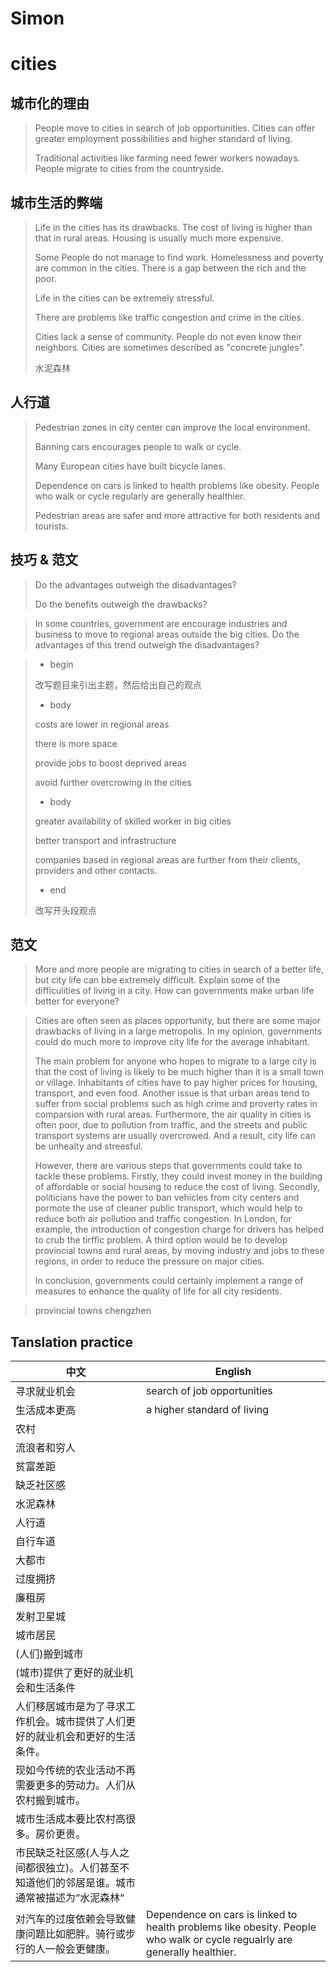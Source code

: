# Simon

# cities

## 城市化的理由

> People move to cities in search of job opportunities. Cities can offer greater employment possibilities and higher standard of living.
>
> Traditional activities like farming need fewer workers nowadays. People migrate to cities from the countryside.

## 城市生活的弊端

> Life in the cities has its drawbacks. The cost of living is higher than that in rural areas. Housing is usually much more expensive.
>
> Some People do not manage to find work. Homelessness and poverty are common in the cities. There is a gap between the rich and the poor.
>
> Life in the cities can be extremely stressful.
>
> There are problems like traffic congestion and crime in the cities.
>
> Cities lack a sense of community. People do not even know their neighbors. Cities are sometimes described as "concrete jungles".
>
> 水泥森林

## 人行道

> Pedestrian zones in city center can  improve the local environment.
>
> Banning cars encourages people to walk or cycle.
>
> Many European cities have built bicycle lanes.
>
> Dependence on cars is linked to health problems like obesity. People who walk or cycle regularly are generally healthier.
>
> Pedestrian areas are safer and more attractive for both residents and tourists.

## 技巧 & 范文

> Do the advantages outweigh the disadvantages?
>
> Do the benefits outweigh the drawbacks?
>

> In some countries, government are encourage industries and business to move to regional areas outside the big cities. Do the advantages of this trend outweigh the disadvantages?

<blockquote>

- begin

改写题目来引出主题，然后给出自己的观点


- body

costs are lower in regional areas

there is more space

provide jobs to boost deprived areas

avoid further overcrowing in the cities

- body


greater availability of skilled worker in big cities

better transport and infrastructure

companies based in regional areas are further from their clients, providers and other contacts.

- end

改写开头段观点

</blockquote>


## 范文
<blockquote>

More and more people are migrating to cities in search of a better life, but city life can bbe extremely difficult. Explain some of the difficulities of living in a city. How can governments make urban life better for everyone?
</blockquote>


<blockquote>

Cities are often seen as places opportunity, but there are some major drawbacks of living in a large metropolis. In my opinion, governments could do much more to improve city life for the average inhabitant.


The main problem for anyone who hopes to migrate to a large city is that the cost of living is likely to be much higher than it is a small town or village. Inhabitants of cities have to pay higher prices for housing, transport, and even food. Another issue is that urban areas tend to suffer from social problems such as high crime and proverty rates in comparsion with rural areas. Furthermore, the air quality in cities is often poor, due to pollution from traffic, and the streets and public transport systems are usually overcrowed. And a result, city life can be unhealty and streesful.

However, there are various steps that governments could take to tackle these problems. Firstly, they could invest money in the building of affordable or social housing to reduce the cost of living. Secondly, politicians have the power to ban vehicles from city centers and pormote the use of cleaner public transport, which would help to reduce both air pollution and traffic congestion. In London, for example, the introduction of congestion charge for drivers has helped to crub the tirffic problem. A third option would be to develop provincial towns and rural areas, by moving industry and jobs to these regions, in order to reduce the pressure on major cities.

In conclusion, governments could certainly implement a range of measures to enhance the quality of life for all city residents.
</blockquote>

<blockquote>

provincial towns chengzhen

</blockquote>

## Tanslation practice

| 中文 | English |
| -- | -- | 
| 寻求就业机会 | search of job opportunities| 
| 生活成本更高 | a higher standard of living |
| 农村 | 
| 流浪者和穷人 | 
| 贫富差距 | 
| 缺乏社区感 | 
| 水泥森林 | 
| 人行道 | 
| 自行车道 | 
| 大都市 | 
| 过度拥挤 | 
| 廉租房 | 
| 发射卫星城 | 
| 城市居民 | 
| (人们)搬到城市 | 
| (城市)提供了更好的就业机会和生活条件 | 
| 人们移居城市是为了寻求工作机会。城市提供了人们更好的就业机会和更好的生活条件。|
| 现如今传统的农业活动不再需要更多的劳动力。人们从农村搬到城市。|
| 城市生活成本要比农村高很多。房价更贵。|
|市民缺乏社区感(人与人之间都很独立)。人们甚至不知道他们的邻居是谁。城市通常被描述为“水泥森林“|
| 对汽车的过度依赖会导致健康问题比如肥胖。骑行或步行的人一般会更健康。| Dependence on cars is linked to health problems like obesity. People who walk or cycle regualrly are generally healthier.|